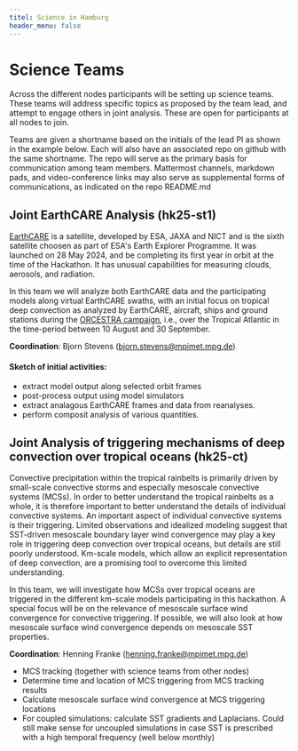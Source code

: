 ```yaml
---
titel: Science in Hamburg
header_menu: false
---
```


# Science Teams

Across the different nodes participants will be setting up science teams. These teams will address specific topics as proposed by the team lead, and attempt to engage others in joint analysis. These are open for participants at all nodes to join. 

Teams are given a shortname based on the initials of the lead PI as shown in the example below. Each will also have an associated repo on github with the same shortname.  The repo  will serve as the primary basis for communication among team members.  Mattermost channels, markdown pads, and video-conference links may also serve as supplemental forms of communications, as indicated on the repo README.md

## Joint EarthCARE Analysis (hk25-st1)

[EarthCARE](https://earth.esa.int/eogateway/missions/earthcare) is a satellite, developed by ESA, JAXA and NICT and is the sixth satellite choosen as part of ESA's Earth Explorer Programme.   It was launched on 28 May 2024, and be completing its first year in orbit at the time of the Hackathon.  It has unusual capabilities for measuring clouds, aerosols, and radiation.

In this team we will analyze both EarthCARE data and the participating models along virtual EarthCARE swaths, with an initial focus on tropical deep convection as analyzed by EarthCARE, aircraft, ships and ground stations during the [ORCESTRA campaign](http://orcestra-campaign.org/), i.e., over the Tropical Atlantic in the time-period between 10 August and 30 September.

**Coordination**: Bjorn Stevens (bjorn.stevens@mpimet.mpg.de)

#### Sketch of initial activities:
* extract model output along selected orbit frames
* post-process output using model simulators
* extract analagous EarthCARE frames and data from reanalyses.
* perform composit analysis of various quantities.


## Joint Analysis of triggering mechanisms of deep convection over tropical oceans (hk25-ct)
Convective precipitation within the tropical rainbelts is primarily driven by small-scale convective storms and especially mesoscale convective systems (MCSs).
In order to better understand the tropical rainbelts as a whole, it is therefore important to better understand the details of individual convective systems.
An important aspect of individual convective systems is their triggering.
Limited observations and idealized modeling suggest that SST-driven mesoscale boundary layer wind convergence may play a key role in triggering deep convection over tropical oceans, but details are still poorly understood.
Km-scale models, which allow an explicit representation of deep convection, are a promising tool to overcome this limited understanding.

In this team, we will investigate how MCSs over tropical oceans are triggered in the different km-scale models participating in this hackathon.
A special focus will be on the relevance of mesoscale surface wind convergence for convective triggering.
If possible, we will also look at how mesoscale surface wind convergence depends on mesoscale SST properties.


**Coordination**: Henning Franke (henning.franke@mpimet.mpg.de)

* MCS tracking (together with science teams from other nodes)
* Determine time and location of MCS triggering from MCS tracking results
* Calculate mesoscale surface wind convergence at MCS triggering locations
* For coupled simulations: calculate SST gradients and Laplacians. Could still make sense for uncoupled simulations in case SST is prescribed with a high temporal frequency (well below monthly)